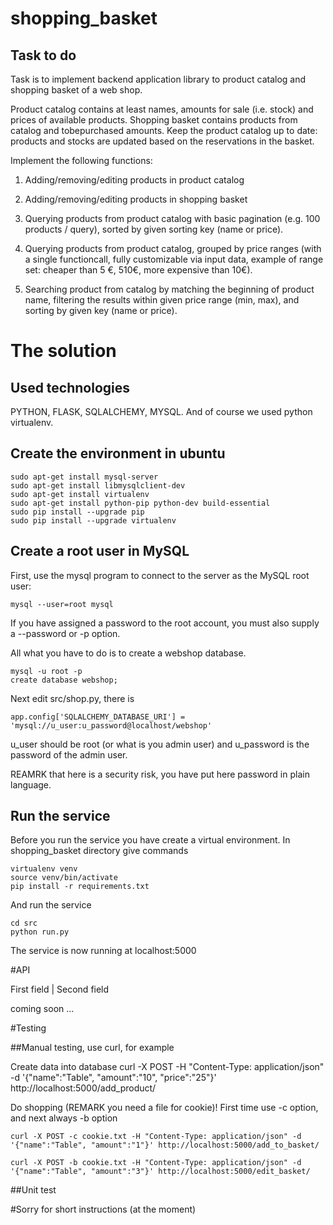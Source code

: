 # shopping_basket

## Task to do

Task is to implement backend application library to product catalog and shopping basket of a web shop.

Product catalog contains at least names, amounts for sale (i.e. stock) and prices of available products.
Shopping basket contains products from catalog and to­be­purchased amounts.
Keep the product catalog up to date: products and stocks are updated based on the reservations in the basket.

Implement the following functions:

1. Adding/removing/editing products in product catalog

2. Adding/removing/editing products in shopping basket

3. Querying products from product catalog with basic pagination (e.g. 100 products / query), sorted by given sorting key (name or price).

4. Querying products from product catalog, grouped by price ranges (with a single functioncall,
   fully customizable via input data, example of range set: cheaper than 5 €, 5­10€,
   more expensive than 10€).

5. Searching product from catalog by matching the beginning of product name,
   filtering the results within given price range (min, max), and sorting by given key (name or price).

# The solution

## Used technologies

PYTHON, FLASK, SQLALCHEMY, MYSQL.
And of course we used python virtualenv.

## Create the environment in ubuntu

    sudo apt-get install mysql-server
    sudo apt-get install libmysqlclient-dev
    sudo apt-get install virtualenv
    sudo apt-get install python-pip python-dev build-essential
    sudo pip install --upgrade pip
    sudo pip install --upgrade virtualenv

## Create a root user in MySQL

First, use the mysql program to connect to the server as the MySQL root user:


    mysql --user=root mysql


If you have assigned a password to the root account, you must also supply a --password or -p option.

All what you have to do is to create a webshop database.

    mysql -u root -p
    create database webshop;

Next edit src/shop.py, there is

    app.config['SQLALCHEMY_DATABASE_URI'] = 'mysql://u_user:u_password@localhost/webshop'

u_user should be root (or what is you admin user)
and u_password is the password of the admin user.

REAMRK that here is a security risk, you have put here password in plain language.

## Run the service

Before you run the service you have create a virtual environment.
In shopping_basket directory give commands

    virtualenv venv
    source venv/bin/activate
    pip install -r requirements.txt

And run the service

    cd src
    python run.py

The service is now running at localhost:5000

#API

First field | Second field

coming soon ...

#Testing

##Manual testing, use curl, for example

Create data into database
    curl -X POST -H "Content-Type: application/json" -d '{"name":"Table", "amount":"10", "price":"25"}' http://localhost:5000/add_product/

Do shopping (REMARK you need a file for cookie)!
First time use -c option, and next always -b option

    curl -X POST -c cookie.txt -H "Content-Type: application/json" -d '{"name":"Table", "amount":"1"}' http://localhost:5000/add_to_basket/

    curl -X POST -b cookie.txt -H "Content-Type: application/json" -d '{"name":"Table", "amount":"3"}' http://localhost:5000/edit_basket/

##Unit test




#Sorry for short instructions (at the moment)

